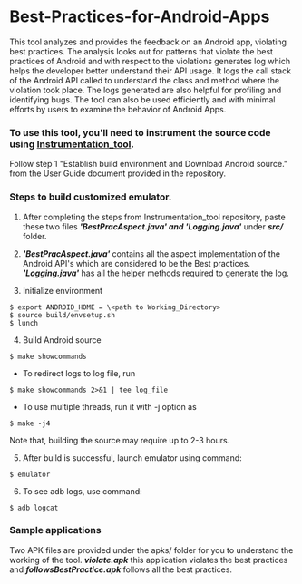 # Best-Practices-for-Android-Apps

This tool analyzes and provides the feedback on an Android app, violating best practices. The analysis looks out for patterns that 
violate the best practices of Android and with respect to the violations generates log which helps the developer better understand 
their API usage. It logs the call stack of the Android API called to understand the class and method where the violation took place.
The logs generated are also helpful for profiling and identifying bugs. The tool can also be used efficiently and with minimal efforts
by users to examine the behavior of Android Apps.

### To use this tool, you'll need to instrument the source code using [Instrumentation_tool](https://github.com/poojakanchan/instrumentation_tool).
Follow step 1 "Establish build environment and Download Android source." from the User Guide document provided in the repository.
      
### Steps to build customized emulator.
1. After completing the steps from Instrumentation_tool repository, paste these two files **_'BestPracAspect.java' and 'Logging.java'_** 
under **_src/_** folder.
	
2. **_'BestPracAspect.java'_** contains all the aspect implementation of the Android API's which are considered to be the Best practices. **_'Logging.java'_** has all the helper methods required to generate the log.

3. Initialize environment  
```
$ export ANDROID_HOME = \<path to Working_Directory>  
$ source build/envsetup.sh  
$ lunch  
```  
4. Build Android source  
```
$ make showcommands
```  
- To redirect logs to log file, run  
```	
$ make showcommands 2>&1 | tee log_file  
```  
- To use multiple threads, run it with -j option as  
```
$ make -j4
```  
Note that, building the source may require up to 2-3 hours.

5. After build is successful, launch emulator using command:  
```
$ emulator  
```  
6. To see adb logs, use command:  
```
$ adb logcat  
```  
### Sample applications
Two APK files are provided under the apks/ folder for you to understand the working of the tool. **_violate.apk_** this application violates the best practices and **_followsBestPractice.apk_** follows all the best practices.
